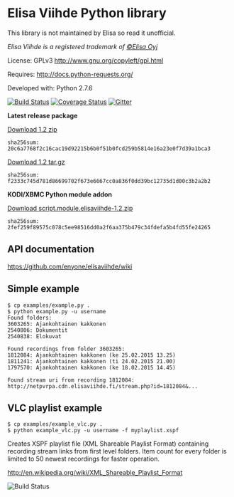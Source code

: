 Elisa Viihde Python library
=====

This library is not maintained by Elisa so read it unofficial.

_Elisa Viihde is a registered trademark of [©Elisa Oyj](http://corporate.elisa.fi)_

License: GPLv3 http://www.gnu.org/copyleft/gpl.html

Requires: http://docs.python-requests.org/

Developed with: Python 2.7.6

[![Build Status](https://travis-ci.org/enyone/elisaviihde.svg?branch=master)](https://travis-ci.org/enyone/elisaviihde)
[![Coverage Status](https://coveralls.io/repos/enyone/elisaviihde/badge.svg?branch=master)](https://coveralls.io/r/enyone/elisaviihde?branch=master)
[![Gitter](https://badges.gitter.im/Join%20Chat.svg)](https://gitter.im/enyone/elisaviihde?utm_source=badge&utm_medium=badge&utm_campaign=pr-badge)

**Latest release package**

[Download 1.2 zip](https://github.com/enyone/elisaviihde/archive/1.2.zip)
```
sha256sum: 20c6a7768f2c16cac19d92215b6b0f51b0fcd259b5814e16a23e0f7d39a1bca3
```

[Download 1.2 tar.gz](https://github.com/enyone/elisaviihde/archive/1.2.tar.gz)
```
sha256sum: f2333c745d781d86699702f673e6667cc0a836f0dd39bc12735d1d00c3b2a2b2
```

**KODI/XBMC Python module addon**

[Download script.module.elisaviihde-1.2.zip](https://github.com/enyone/elisaviihde/releases/download/1.2/script.module.elisaviihde-1.2.zip)
```
sha256sum: 2fef259f89575c078c5ee98516dd0a2f6aa375b479c34fdefa5b4fd55fe24265
```

API documentation
-----
https://github.com/enyone/elisaviihde/wiki

Simple example
-----
```
$ cp examples/example.py .
$ python example.py -u username
Found folders:
3603265: Ajankohtainen kakkonen
2540806: Dokumentit
2540838: Elokuvat

Found recordings from folder 3603265:
1812084: Ajankohtainen kakkonen (ke 25.02.2015 13.25)
1811241: Ajankohtainen kakkonen (ti 24.02.2015 21.00)
1797570: Ajankohtainen kakkonen (ke 18.02.2015 14.45)

Found stream uri from recording 1812084:
http://netpvrpa.cdn.elisaviihde.fi/stream.php?id=1812084&...
```

VLC playlist example
-----
```
$ cp examples/example_vlc.py .
$ python example_vlc.py -u username -f myplaylist.xspf
```

Creates XSPF playlist file (XML Shareable Playlist Format) containing recording stream links from first level folders. Item count for every folder is limited to 50 newest recordings for faster operation.

http://en.wikipedia.org/wiki/XML_Shareable_Playlist_Format

![Build Status](https://raw.githubusercontent.com/enyone/elisaviihde/master/examples/example_playlist.png)
